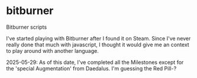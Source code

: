 # bitburner
Bitburner scripts

I've started playing with Bitburner after I found it on Steam. Since I've never really done that much with javascript, I thought it would give me an context to play around with another language. 

2025-05-29: As of this date, I've completed all the Milestones except for the 'special Augmentation' from Daedalus. I'm guessing the Red Pill-?
